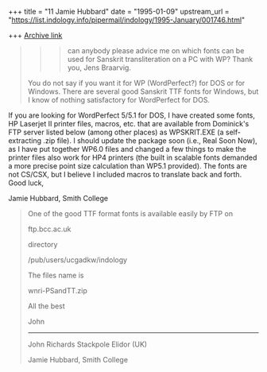 +++
title = "11 Jamie Hubbard"
date = "1995-01-09"
upstream_url = "https://list.indology.info/pipermail/indology/1995-January/001746.html"

+++
[Archive link](https://list.indology.info/pipermail/indology/1995-January/001746.html)


> > > can anybody please advice me on which fonts can be used for Sanskrit
> > > transliteration on a PC with WP?
> > > Thank you, Jens Braarvig.
> 
> You do not say if you want it for WP (WordPerfect?) for DOS or for
> Windows. There are several good Sanskrit TTF fonts for Windows, but I
> know of nothing satisfactory for WordPerfect for DOS.

If you are looking for WordPerfect 5/5.1 for DOS, I have created some
fonts, HP Laserjet II printer files, macros, etc. that are available
from Dominick's FTP server listed below (among other places) as
WPSKRIT.EXE (a self-extracting .zip file). I should update the
package soon (i.e., Real Soon Now), as I have put together WP6.0
files and changed a few things to make the printer files also work
for HP4 printers (the built in scalable fonts demanded a more precise
point size calculation than WP5.1 provided). The fonts are not
CS/CSX, but I believe I included macros to translate back and forth.
Good luck, 

Jamie Hubbard, Smith College

> 
> One of the good TTF format fonts is available easily by FTP on
> 
> ftp.bcc.ac.uk
> 
> directory
> 
> /pub/users/ucgadkw/indology
> 
> The files name is
> 
> wnri-PSandTT.zip
> 
> All the best
> 
> John
> 
> ---
> John Richards
> Stackpole Elidor (UK)
>  
> Jamie Hubbard, Smith College





